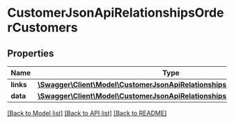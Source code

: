 # CustomerJsonApiRelationshipsOrderCustomers

## Properties
Name | Type | Description | Notes
------------ | ------------- | ------------- | -------------
**links** | [**\Swagger\Client\Model\CustomerJsonApiRelationshipsOrderCustomersLinks**](CustomerJsonApiRelationshipsOrderCustomersLinks.md) |  | [optional] 
**data** | [**\Swagger\Client\Model\CustomerJsonApiRelationshipsOrderCustomersData[]**](CustomerJsonApiRelationshipsOrderCustomersData.md) |  | [optional] 

[[Back to Model list]](../../README.md#documentation-for-models) [[Back to API list]](../../README.md#documentation-for-api-endpoints) [[Back to README]](../../README.md)

